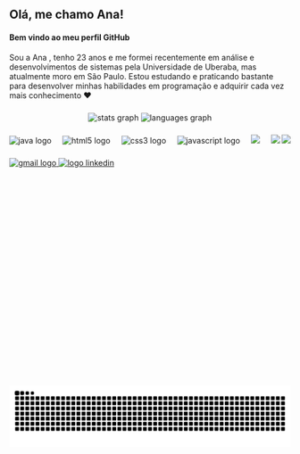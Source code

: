 <h2 align="left">Olá, me chamo Ana!</h2>
<h4 align="left">Bem vindo ao meu perfil GitHub</h4>

<p>Sou a Ana , tenho 23 anos e me formei recentemente em análise e desenvolvimentos de sistemas pela Universidade de Uberaba, mas atualmente moro em São Paulo. Estou estudando e praticando bastante para desenvolver minhas habilidades em programação e adquirir cada vez mais conhecimento ♥ </p>

###

<div align="center">
  <img src="https://github-readme-stats.vercel.app/api?username=clarete-ana&hide_title=false&hide_rank=false&show_icons=true&include_all_commits=true&count_private=true&disable_animations=false&theme=dracula&locale=en&hide_border=false" height="150" alt="stats graph"  />
  <img src="https://github-readme-stats.vercel.app/api/top-langs?username=clarete-ana&locale=en&hide_title=false&layout=compact&card_width=320&langs_count=5&theme=dracula&hide_border=false" height="150" alt="languages graph"  />
</div>

###

<img align="right" height="450" src="https://i.postimg.cc/jjYW0nPn/avatar-ana.png" />

###

<div align="left">
  
  <img src="https://cdn.jsdelivr.net/gh/devicons/devicon@latest/icons/java/java-original-wordmark.svg" height="60" alt="java logo" />
  <img width="12" />
  <img src="https://cdn.jsdelivr.net/gh/devicons/devicon/icons/html5/html5-original.svg" height="50" alt="html5 logo"  />
  <img width="12" />
  <img src="https://cdn.jsdelivr.net/gh/devicons/devicon/icons/css3/css3-original.svg" height="50" alt="css3 logo"  />
  <img width="12" />
  <img src="https://cdn.jsdelivr.net/gh/devicons/devicon/icons/javascript/javascript-original.svg" height="40" alt="javascript logo"  />
  <img width="12" />
  <img src="https://cdn.jsdelivr.net/gh/devicons/devicon@latest/icons/git/git-original.svg" height="50"/>
  <img width="12" />
  <img src="https://cdn.jsdelivr.net/gh/devicons/devicon@latest/icons/mysql/mysql-original-wordmark.svg" height="50" />
          
          
</div>

###

<div align="left">
  
  
  
  <a href= "mailto:anaclaraclarete2@gmail.com"><img src="https://img.shields.io/static/v1?message=Gmail&logo=gmail&label=&color=D14836&logoColor=white&labelColor=&style=for-the-badge" height="35" alt="gmail logo"  />
 <a href ="https://www.linkedin.com/in/ana-clara-ferreira-clarete-a4384a231"><img src="https://img.shields.io/static/v1?message=LinkedIn&logo=linkedin&label=&color=0077B5&logoColor=white&labelColor=&style=for-the-badge" height="35"  alt="logo linkedin" />
</div>

###
![snake gif](https://github.com/clarete-ana/clarete-ana/blob/output/github-contribution-grid-snake-dark.svg)

<br clear="both">

###
